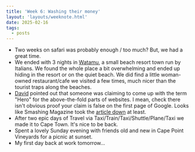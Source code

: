 ```yaml
---
title: 'Week 6: Washing their money'
layout: 'layouts/weeknote.html'
date: 2025-02-16
tags:
  - posts
---
```


- Two weeks on safari was probably enough / too much? But, we had a great time.
- We ended with 3 nights in [Watamu](https://charlies-travels.com/en/watamu-the-little-italy-of-kenya/), a small beach resort town run by Italians. We found the whole place a bit overwhelming and ended up hiding in the resort or on the quiet beach. We did find a little woman-owned restaurant/cafe we visited a few times, much nicer than the tourist traps along the beaches.
- [David](https://dbushell.com/notes/2025-02-13T07:08Z/) pointed out that someone was claiming to come up with the term "Hero" for the above-the-fold parts of websites. I mean, check there isn't obvious proof your claim is false on the first page of Google. Looks like Smashing Magazine took the [article down](https://www.smashingmagazine.com/2025/02/popular-wordpress-theme-term-hero-section/) at least.
- After two epic days of Travel via Taxi/Train/Taxi/Shuttle/Plane/Taxi we made it to Cape Town. It's nice to be back.
- Spent a lovely Sunday evening with friends old and new in Cape Point Vineyards for a picnic at sunset.
- My first day back at work tomorrow...
